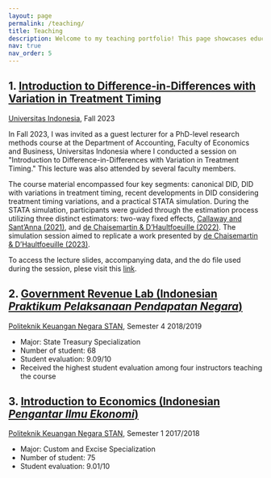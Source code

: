 ```yaml
---
layout: page
permalink: /teaching/
title: Teaching
description: Welcome to my teaching portfolio! This page showcases educational content from courses I have taught.
nav: true
nav_order: 5
---
```




## 1. [Introduction to Difference-in-Differences with Variation in Treatment Timing](link-to-course-1)
[Universitas Indonesia](https://feb.ui.ac.id/en/department-of-accounting/), Fall 2023

In Fall 2023, I was invited as a guest lecturer for a PhD-level research methods course at the Department of Accounting, Faculty of Economics and Business, Universitas Indonesia where I conducted a session on "Introduction to Difference-in-Differences with Variation in Treatment Timing." This lecture was also attended by several faculty members.

The course material encompassed four key segments: canonical DID, DID with variations in treatment timing, recent developments in DID considering treatment timing variations, and a practical STATA simulation. During the STATA simulation, participants were guided through the estimation process utilizing three distinct estimators: two-way fixed effects, [Callaway and Sant’Anna (2021)](https://www.sciencedirect.com/science/article/abs/pii/S0304407620303948), and [de Chaisemartin & D’Haultfoeuille (2022)](https://www.nber.org/papers/w29873). The simulation session aimed to replicate a work presented by [de Chaisemartin & D’Haultfoeuille (2023)](https://academic.oup.com/ectj/article-abstract/26/3/C1/6604378).

To access the lecture slides, accompanying data, and the do file used during the session, plese visit this [link](https://your-github-link-to-the-files).



## 2. [Government Revenue Lab (Indonesian *Praktikum Pelaksanaan Pendapatan Negara*)](link-to-course-2)
[Politeknik Keuangan Negara STAN](https://pknstan.ac.id/), Semester 4 2018/2019
- Major:  State Treasury Specialization
- Number of student: 68
- Student evaluation: 9.09/10
- Received the highest student evaluation among four instructors teaching the course

## 3. [Introduction to Economics (Indonesian *Pengantar Ilmu Ekonomi*)](link-to-course-3)
[Politeknik Keuangan Negara STAN](https://pknstan.ac.id/),  Semester 1 2017/2018
- Major: Custom and Excise Specialization
- Number of student: 75
- Student evaluation: 9.01/10
